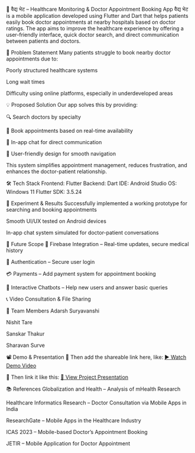 🏥 वैद्य भेट – Healthcare Monitoring & Doctor Appointment Booking App
वैद्य भेट is a mobile application developed using Flutter and Dart that helps patients easily book doctor appointments at nearby hospitals based on doctor ratings. The app aims to improve the healthcare experience by offering a user-friendly interface, quick doctor search, and direct communication between patients and doctors.

🚩 Problem Statement
Many patients struggle to book nearby doctor appointments due to:

Poorly structured healthcare systems

Long wait times

Difficulty using online platforms, especially in underdeveloped areas

💡 Proposed Solution
Our app solves this by providing:

🔍 Search doctors by specialty

📅 Book appointments based on real-time availability

💬 In-app chat for direct communication

🤝 User-friendly design for smooth navigation

This system simplifies appointment management, reduces frustration, and enhances the doctor-patient relationship.

🛠️ Tech Stack
Frontend: Flutter
Backend: Dart
IDE: Android Studio
OS: Windows 11
Flutter SDK: 3.5.24

🧪 Experiment & Results
Successfully implemented a working prototype for searching and booking appointments

Smooth UI/UX tested on Android devices

In-app chat system simulated for doctor-patient conversations

🔮 Future Scope
🔐 Firebase Integration – Real-time updates, secure medical history

👤 Authentication – Secure user login

💳 Payments – Add payment system for appointment booking

🤖 Interactive Chatbots – Help new users and answer basic queries

📞 Video Consultation & File Sharing

👥 Team Members
Adarsh Suryavanshi

Nishit Tare

Sanskar Thakur

Sharavan Surve

📽️ Demo & Presentation
🔗 Then add the shareable link here, like:
[▶️ Watch Demo Video](https://drive.google.com/file/d/1RG3vnetZLn5h-MSXTjyMDTLBNZWONvpi/view?usp=drive_link)


🔗 Then link it like this:
[📄 View Project Presentation](https://docs.google.com/presentation/d/1LVwQLlrYPXoRlRXY99jeLYHi59jQWaBi/edit?usp=drive_link&ouid=101590581817182953489&rtpof=true&sd=true)

📚 References
Globalization and Health – Analysis of mHealth Research

Healthcare Informatics Research – Doctor Consultation via Mobile Apps in India

ResearchGate – Mobile Apps in the Healthcare Industry

ICAS 2023 – Mobile-based Doctor’s Appointment Booking

JETIR – Mobile Application for Doctor Appointment
